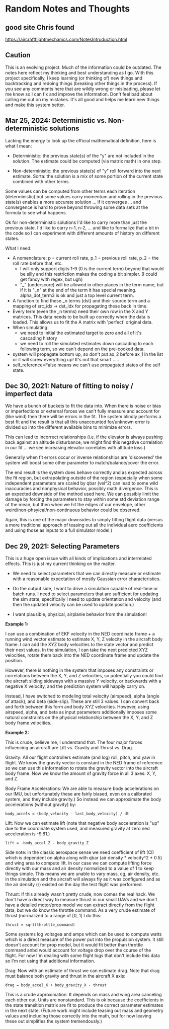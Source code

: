 # Random Notes and Thoughts

## good site Chris found

https://aircraftflightmechanics.com/NotesIntroduction.html

## Caution

This is an evolving project.  Much of the information could be outdated. The
notes here reflect my thinking and best understanding as I go.  With this
project specifically, I keep learning (or thinking of) new things and
backtracking and redoing things (breaking other things in the process).  If you
see any comments here that are wildly wrong or misleading, please let me know so
I can fix and improve the information.  Don't feel bad about calling me out on
my mistakes. It's all good and helps me learn new things and make this system
better.

## Mar 25, 2024: Deterministic vs. Non-deterministic solutions

Lacking the energy to look up the official mathematical definition, here is what
I mean:

* Deterministic: the previous state(s) of the "y" are not included in the
  solution.  The estimate could be computed (via matrix math) in one step.

* Non-deterministic: the previous state(s) of "y" roll forward into the next
  estimate.  Sorta: the solution is a mix of some portion of the current state
  combined with other terms.

Some values can be computed from other terms each iteration (deterministic) but
some values carry momentum and rolling in the previous state(s) enables a more
accurate solution ... if it converges ... and convergence is hard to prove
beyond throwing some data sets at the formula to see what happens.

Ok for non-deterministic solutions I'd like to carry more than just the previous
state.  I'd like to carry n-1, n-2, ... and like to formalize that a bit in the
code so I can experiment with different amounts of history on different states.

What I need:

* A nomenclature: p = current roll rate, p_1 = previous roll rate, p_2 = the
  roll rate before that, etc.
  * I will only support digits 1-9 (0 is the current term) beyond that would be
    silly and this restriction makes the coding a bit simpler. (I could get
    fancy with regex, but ugh)
  * "_" (underscore) will be allowed in other places in the term name, but if it
    is "_n" at the end of the term it has special meaning.  alpha_dot_term3 is ok
    and just a top level current term.
* A function to find these _n terms (dst) and their source term and a mapping of
  src_idx -> dst_idx for propagating these back in time.
* Every term (even the _n terms) need their own row in the X and Y matrices.
  This data needs to be built up correctly when the data is loaded.  This allows
  us to fit the A matrix with 'perfect' original data.
* When simulating:
  * we need to initial the estimated target to zero and all of it's cascading
    history
  * we need to roll the simulated estimates down cascading to each following
    term, so we can't depend on the pre-cooked data.
* system will propagate bottom up, so don't put ax_2 before ax_1 in the list or
  it will screw everything up!  It's not that smart .....
* self_reference=False means we can't use propagated states of the self state.

## Dec 30, 2021: Nature of fitting to noisy / imperfect data

We have a bunch of buckets to fit the data into.  When there is noise
or bias or imperfections or external forces we can't fully measure
and account for (like wind) then there will be errors in the fit.  The
system blindly performs a best fit and the result is that all this
unaccounted for/unknown error is divided up into the different
available bins to minimize errors.

This can lead to incorrect relationships (i.e. if the elevator is
always pushing back against an altitude disturbance, we might find
this negative correlation in our fit ... we see increasing elevator
correlates with altitude loss.)

Generally when fit errors occur or inverse relationships are
'discovered' the system will boost some other parameter to
match/balance/cover the error.

The end result is the system does behave correctly and as expected
across the fit region, but extrapolating outside of the region
(especially when some independent parameters are scaled by qbar
(vel^2) can lead to some wild inaccuracies and nonphysical behavior,
possibly math divergence.  This is an expected downside of the method
used here.  We can possibly limit the damage by forcing the parameters
to stay within some std deviation range of the mean, but then when we
hit the edges of our envelope, other weird/non-phsyical/non-continuous
behavior could be observed.

Again, this is one of the major downsides to simply fitting flight
data (versus a more traditional approach of teasing out all the
individual aero coefficients and using those as inputs to a full
simulator model.)

## Dec 29, 2021: Selecting Parameters

This is a huge open issue with all kinds of implications and
interrelated effects.  This is just my current thinking on the matter.

* We need to select parameters that we can directly measure or
estimate with a reasonable expectation of mostly Gaussian error
characteristics.

* On the output side, I want to drive a simulation capable of
real-time or batch runs.  I need to select parameters that are
sufficient for updating the sim state, specifically I need to update
orientation and velocity (and then the updated velocity can be used to
update position.)

* I want plausible, physical, airplanie behavior from the simulation!

**Example 1:**

I can use a combination of EKF velocity in the NED coordinate frame +
a running wind vector estimate to estimate X, Y, Z velocity in the
aircraft body frame.  I can add the XYZ body velocities to the state
vector and predict their next values.  In the simulation, I can take
the next predicted XYZ velocities, rotate them back into the NED
coordinate frame and update the position.

However, there is nothing in the system that imposes any constraints
or correlations between the X, Y, and Z velocities, so potentially you
could find the aircraft sliding sideways with a massive Y velocity, or
backwards with a negative X velocity, and the prediction system will
happily carry on.

Instead, I have switched to modeling total velocity (airspeed), alpha
(angle of attack), and beta (side-slip).  These are still 3 values.  I
can convert back and forth between this form and body XYZ velocities.
However, using airspeed, alpha, and beta as input parameters
additionally imposes some natural constraints on the physical
relationship between the X, Y, and Z body frame velocities.

**Example 2:**

This is crude, believe me, I understand that.  The four major forces
influencing an aircraft are Lift vs. Gravity and Thrust vs. Drag.

Gravity: All our flight controllers estimate (and log) roll, pitch,
and yaw in flight.  We know the gravity vector is constant in the NED
frame of reference so we can use this information to rotate the
gravity vector into the aircraft body frame.  Now we know the amount
of gravity force in all 3 axes: X, Y, and Z.

Body Frame Accelerations: We are able to measure body accelerations on
our IMU, but unfortunately these are fairly biased, even on a
calibrated system, and they include gravity.)  So instead we can
approximate the body accelerations (without gravity) by:

    body_accels = (body_velocity - last_body_velocity) / dt

Lift: Now we can estimate lift (note that negative body acceleration
is "up" due to the coordinate system used, and measured gravity at
zero ned acceleration is -9.81.)

    lift = -body_accel_Z - body_gravity_Z

Side note: in the classic aerospace sense we need coefficient of lift
(Cl) which is dependent on alpha along with qbar (air density *
velocity^2 * 0.5) and wing area to compute lift.  In our case we can
compute lifting force directly with our mass and air density
normalized to a value of 1 to keep things simple.  This means we are
unable to vary mass, cg, air density, etc. in the simulation and the
aircraft will always fly as it was configured and as the air density
(r) existed on the day the test flight was performed.

Thrust: If this already wasn't pretty crude, now comes the real hack.
We don't have a direct way to measure thrust in our small UAVs and we
don't have a detailed motor/prop model we can extract directly from
the flight data, but we do know the throttle command.  As a very crude
estimate of thrust (normalized to a range of [0, 1] I do this:

    thrust = sqrt(throttle_command)

Some systems log voltagea and amps which can be used to compute watts
which is a direct measure of the power put into the propulsion system.
It still doesn't account for prop model, but it would fit better than
throttle command anbd would account for voltage drop over the course
of the flight.  For now I'm dealing with some flight logs that don't
include this data so I'm not using that additional information.

Drag: Now with an estimate of thrust we can estimate drag.  Note that
drag must balance both gravity and thrust in the aircraft X axis:

    drag = body_accel_X + body_gravity_X - thrust

This is a crude approximation.  It depends on mass and wing area
canceling each other out.  Units are nonstandard.  This is ok because
the coefficients in the state transition matrix are fit to produce the
correct parameter estimates in the next state.  (Future work might
include teasing out mass and geometry values and including those
correctly into the math, but for now leaving these out simplifies the
system tremendously.)